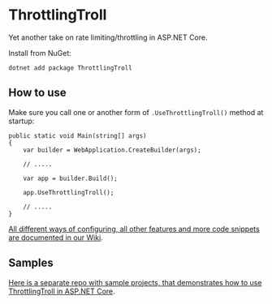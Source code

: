 # ThrottlingTroll

Yet another take on rate limiting/throttling in ASP.NET Core.

Install from NuGet:
```
dotnet add package ThrottlingTroll
```

## How to use

Make sure you call one or another form of `.UseThrottlingTroll()` method at startup:
```
public static void Main(string[] args)
{
    var builder = WebApplication.CreateBuilder(args);

    // .....

    var app = builder.Build();

    app.UseThrottlingTroll();

    // .....
}
```

[All different ways of configuring, all other features and more code snippets are documented in our Wiki](https://github.com/ThrottlingTroll/ThrottlingTroll/wiki).

## Samples

[Here is a separate repo with sample projects, that demonstrates how to use ThrottlingTroll in ASP.NET Core](https://github.com/ThrottlingTroll/ThrottlingTroll-AspDotNetCore-Samples).

